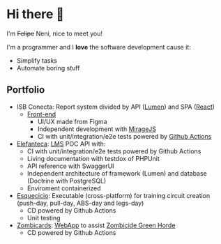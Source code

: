 # Hi there 👋

I'm ~~Felipe~~ Neni, nice to meet you!

I'm a programmer and I **love** the software development cause it:
 
- Simplify tasks
- Automate boring stuff

## Portfolio

- ISB Conecta: Report system divided by API ([Lumen](https://lumen.laravel.com/)) and SPA ([React](https://reactjs.org/))
    <!--- [Back-end](https://github.com/nenitf/isb-conecta)
        - CI with unit/integration/e2e tests powered by [Github Actions](https://docs.github.com/en/actions)
        - [Living documentation](https://neni.dev/elefanteca_api/) with [testdox](https://phpunit.readthedocs.io/en/9.5/textui.html#testdox)
        - Independent architecture of framework ([Lumen](https://lumen.laravel.com/)) and database ([Doctrine](https://www.doctrine-project.org/) with [PostgreSQL](https://www.postgresql.org/))-->
    - [Front-end](https://github.com/nenitf/isb-conecta_ui)
        - UI/UX made from Figma
        - Independent development with [MirageJS](https://miragejs.com/)
        - CI with unit/integration/e2e tests powered by [Github Actions](https://docs.github.com/en/actions)
- [Elefanteca](https://github.com/nenitf/elefanteca_api#readme): [LMS](https://en.wikipedia.org/wiki/Integrated_library_system) POC API with:
    - CI with unit/integration/e2e tests powered by Github Actions
    - Living documentation with testdox of PHPUnit
    - API reference with SwaggerUI
    - Independent architecture of framework (Lumen) and database (Doctrine with PostgreSQL)
    - Enviroment containerized
- [Esquecicio](https://github.com/nenitf/esquecicio#readme): Executable (cross-platform) for training circuit creation (push-day, pull-day, ABS-day and legs-day)
    - CD powered by Github Actions
    - Unit testing
- [Zombicards](https://github.com/jooaopc/zombicards#readme): [WebApp](https://jooaopc.github.io/zombicards/) to assist [Zombicide Green Horde](https://www.zombicide.com/pt-br/green-horde/)
    - CD powered by Github Actions
